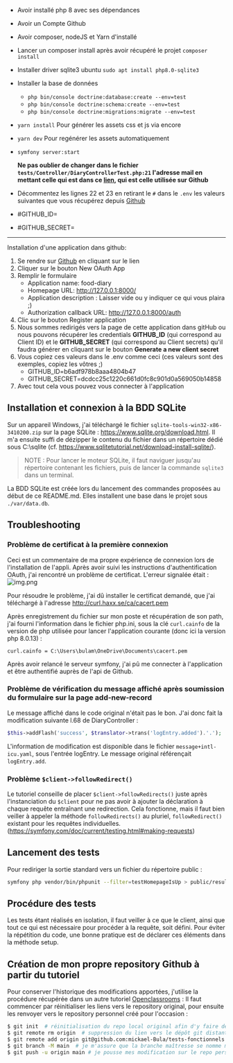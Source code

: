 - Avoir installé php 8 avec ses dépendances
- Avoir un Compte Github
- Avoir composer, nodeJS et Yarn d'installé
- Lancer un composer install après avoir récupéré le projet ```composer install```
- Installer driver sqlite3 ubuntu ```sudo apt install php8.0-sqlite3 ```
- Installer la base de données 
  - ```php bin/console doctrine:database:create --env=test```
  - ```php bin/console doctrine:schema:create --env=test```
  - ```php bin/console doctrine:migrations:migrate --env=test```
- ```yarn install``` Pour générer les assets css et js via encore
- ```yarn dev``` Pour regénérer les assets automatiquement
- ```symfony server:start```

  __Ne pas oublier de changer dans le fichier ```tests/Controller/DiaryControllerTest.php:21``` l'adresse mail en mettant celle qui est dans ce [lien](https://github.com/settings/emails),
  qui est celle utilisée sur Github__

- Décommentez les lignes 22 et 23 en retirant le `#` dans le ```.env``` les valeurs suivantes que vous récupérez depuis [Github](https://github.com/settings/developers)
- #GITHUB_ID=
- #GITHUB_SECRET=

---
Installation d'une application dans github:
1. Se rendre sur [Github](https://github.com/settings/developers) en cliquant sur le lien
2. Cliquer sur le bouton New OAuth App
3. Remplir le formulaire
   - Application name: food-diary
   - Homepage URL: http://127.0.0.1:8000/
   - Application description : Laisser vide ou y indiquer ce qui vous plaira ;)
   - Authorization callback URL: http://127.0.0.1:8000/auth
4. Clic sur le bouton Register application
5. Nous sommes redirigés vers la page de cette application dans gitHub ou nous pouvons récupérer
les credentials **GITHUB_ID** (qui correspond au Client ID) et le **GITHUB_SECRET** (qui correspond au Client secrets)
qu'il faudra générer en cliquant sur le bouton **Generate a new client secret**
6. Vous copiez ces valeurs dans le .env comme ceci (ces valeurs sont des exemples, copiez les vôtres ;)
   - GITHUB_ID=b6adf978b8aaa4804b47
   - GITHUB_SECRET=dcdcc25c1220c661d0fc8c901d0a569050b14858
7. Avec tout cela vous pouvez vous connecter à l'application

## Installation et connexion à la BDD SQLite

Sur un appareil Windows, j'ai téléchargé le fichier `sqlite-tools-win32-x86-3410200.zip` sur la page SQLite : https://www.sqlite.org/download.html.
Il m'a ensuite suffi de dézipper le contenu du fichier dans un répertoire dédié sous C:\sqlite (cf. https://www.sqlitetutorial.net/download-install-sqlite/).

>NOTE : Pour lancer le moteur SQLite, il faut naviguer jusqu'au répertoire contenant les fichiers, puis de lancer la commande `sqlite3` dans un terminal.

La BDD SQLite est créée lors du lancement des commandes proposées au début de ce README.md. Elles installent une base dans le projet sous `./var/data.db`.

## Troubleshooting

### Problème de certificat à la première connexion
Ceci est un commentaire de ma propre expérience de connexion lors de l'installation de l'appli.
Après avoir suivi les instructions d'authentification OAuth, j'ai rencontré un problème de certificat.
L'erreur signalée était : ![img.png](img.png)

Pour résoudre le problème, j'ai dû installer le certificat demandé, que j'ai téléchargé à l'adresse http://curl.haxx.se/ca/cacert.pem

Après enregistrement du fichier sur mon poste et récupération de son path, j'ai fourni l'information dans le fichier php.ini, sous la clé `curl.cainfo` de la version de php utilisée pour lancer l'application courante (donc ici la version php 8.0.13) :

```ìni
curl.cainfo = C:\Users\bulam\OneDrive\Documents\cacert.pem
```

Après avoir relancé le serveur symfony, j'ai pû me connecter à l'application et être authentifié auprès de l'api de Github.

### Problème de vérification du message affiché après soumission du formulaire sur la page add-new-record

Le message affiché dans le code original n'était pas le bon. J'ai donc fait la modification suivante l.68 de DiaryController :

```php
$this->addFlash('success', $translator->trans('logEntry.added').'.');
```

L'information de modification est disponible dans le fichier `message+intl-icu.yaml`, sous l'entrée logEntry.
Le message original référençait `logEntry.add`.

### Problème `$client->followRedirect()`

Le tutoriel conseille de placer `$client->followRedirects()` juste après l'instanciation du `$client` pour ne pas avoir à ajouter la déclaration à chaque requête entraînant une redirection.
Cela fonctionne, mais il faut bien veiller à appeler la méthode `followRedirects()` au pluriel, `followRedirect()` existant pour les requêtes individuelles.
(https://symfony.com/doc/current/testing.html#making-requests)

## Lancement des tests

Pour rediriger la sortie standard vers un fichier du répertoire public :

```bash
symfony php vendor/bin/phpunit --filter=testHomepageIsUp > public/resultTest.html
```

## Procédure des tests

Les tests étant réalisés en isolation, il faut veiller à ce que le client, ainsi que tout ce qui est nécessaire pour procéder à la requête, soit défini.
Pour éviter la répétition du code, une bonne pratique est de déclarer ces éléments dans la méthode setup.

## Création de mon propre repository Github à partir du tutoriel

Pour conserver l'historique des modifications apportées, j'utilise la procédure récupérée dans un autre tutoriel [Openclassrooms](https://openclassrooms.com/fr/courses/4087056-testez-unitairement-votre-application-php-symfony/7828729-mettez-en-place-travis) :
Il faut commencer par réinitialiser les liens vers le repository original, pour ensuite les renvoyer vers le repository personnel créé pour l'occasion :

```bash
$ git init  # réinitialisation du repo local original afin d'y faire des modifications
$ git remote rm origin  # suppression du lien vers le dépôt git distant original
$ git remote add origin git@github.com:mickael-Bula/tests-fonctionnels.git  # ajout du dépôt nouvellement créé pour l'occasion
$ git branch -M main  # je m'assure que la branche maîtresse se nomme main
$ git push -u origin main # je pousse mes modification sur le repo perso
```
